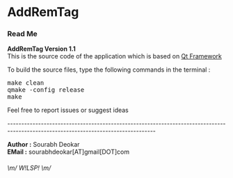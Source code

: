AddRemTag
=========

<h3>Read Me</h3>
<b>AddRemTag Version 1.1</b><br>
This is the source code of the application which is based on <a href=http://qt-project.org/ >Qt Framework</a><br>

To build the source files, type the following commands in the terminal :
<pre>
make clean
qmake -config release
make
</pre>

<!--Homepage : <a href=https://code.google.com/p/addremtag >https://code.google.com/p/addremtag</a><br>-->
Feel free to report issues or suggest ideas<br>


-----------------------------------------------------------------------------------------------------------------------------------<br>


<b>Author :</b> Sourabh Deokar	
<b>EMail :</b> sourabhdeokar[AT]gmail[DOT]com

<h6>	
 	\m/ W!LSP! \m/ 
</h6>

